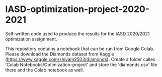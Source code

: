 # IASD-optimization-project-2020-2021
Self-written code used to produce the results for the IASD 2020/2021 optimization assignment.

This repository contains a notebook that can be run from Google Colab.
Please download the Diamonds dataset from Kaggle (https://www.kaggle.com/shivam2503/diamonds).
Create a folder calles 'Colab Notebooks/Optimization-project' and store the 'diamonds.csv' file there and the Colab notebook as well.
